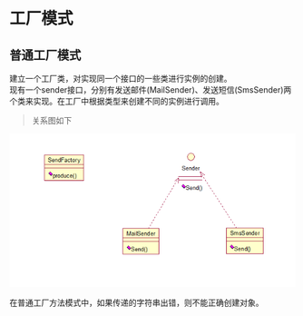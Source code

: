 # 工厂模式

## 普通工厂模式    
建立一个工厂类，对实现同一个接口的一些类进行实例的创建。   
现有一个sender接口，分别有发送邮件(MailSender)、发送短信(SmsSender)两个类来实现。在工厂中根据类型来创建不同的实例进行调用。

>关系图如下    

![](/factory-method/ima/factory-method.PNG)



在普通工厂方法模式中，如果传递的字符串出错，则不能正确创建对象。